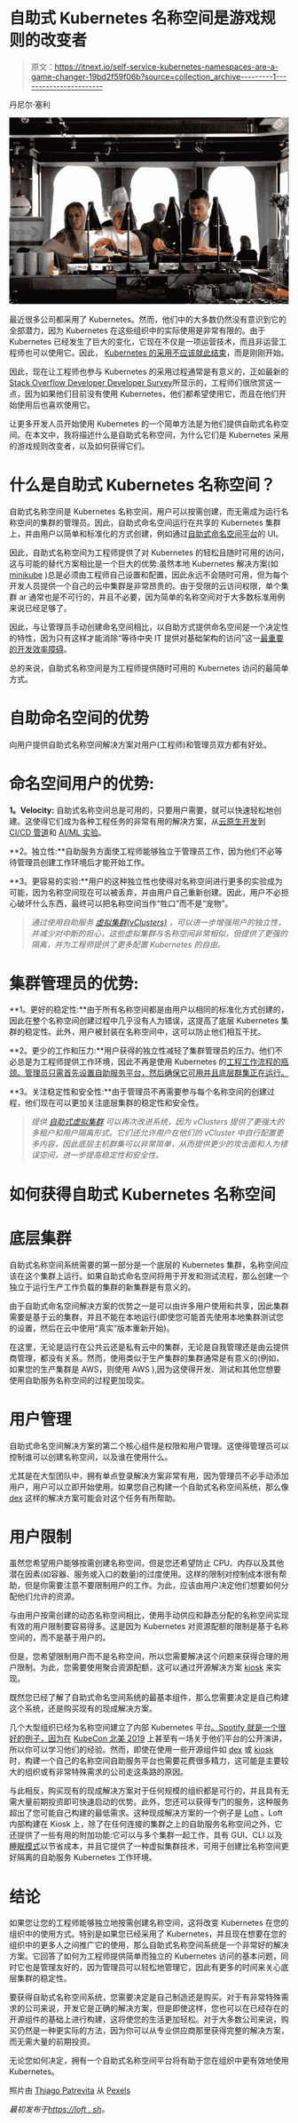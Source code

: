 # 自助式 Kubernetes 名称空间是游戏规则的改变者

> 原文：<https://itnext.io/self-service-kubernetes-namespaces-are-a-game-changer-19bd2f59f06b?source=collection_archive---------1----------------------->

丹尼尔·塞利

![](img/632cf2b873818986a915fe63ba432ebb.png)

最近很多公司都采用了 Kubernetes。然而，他们中的大多数仍然没有意识到它的全部潜力，因为 Kubernetes 在这些组织中的实际使用是非常有限的。由于 Kubernetes 已经发生了巨大的变化，它现在不仅是一项运营技术，而且非运营工程师也可以使用它。因此， [Kubernetes 的采用不应该就此结束](https://loft.sh/blog/why-adopting-kubernetes-is-not-the-solution/)，而是刚刚开始。

因此，现在让工程师也参与 Kubernetes 的采用过程通常是有意义的，正如最新的[Stack Overflow Developer Developer Survey](https://insights.stackoverflow.com/survey/2020#technology-most-loved-dreaded-and-wanted-platforms-wanted5)所显示的，工程师们很欣赏这一点，因为如果他们目前没有使用 Kubernetes，他们都希望使用它，而且在他们开始使用后也喜欢使用它。

让更多开发人员开始使用 Kubernetes 的一个简单方法是为他们提供自助式名称空间。在本文中，我将描述什么是自助式名称空间，为什么它们是 Kubernetes 采用的游戏规则改变者，以及如何获得它们。

# 什么是自助式 Kubernetes 名称空间？

自助式名称空间是 Kubernetes 名称空间，用户可以按需创建，而无需成为运行名称空间的集群的管理员。因此，自助式命名空间运行在共享的 Kubernetes 集群上，并由用户以简单和标准化的方式创建，例如通过[自助式命名空间平台](https://loft.sh/features/self-service-kubernetes-namespaces)的 UI。

因此，自助式名称空间为工程师提供了对 Kubernetes 的轻松且随时可用的访问，这与可能的替代方案相比是一个巨大的优势:虽然本地 Kubernetes 解决方案(如 [minikube](https://github.com/kubernetes/minikube) )总是必须由工程师自己设置和配置，因此永远不会随时可用，但为每个开发人员提供一个自己的云中集群是非常昂贵的。由于受限的云访问权限，单个集群 ar 通常也是不可行的，并且不必要，因为简单的名称空间对于大多数标准用例来说已经足够了。

因此，与让管理员手动创建命名空间相比，以自助方式提供命名空间是一个决定性的特性，因为只有这样才能消除“等待中央 IT 提供对基础架构的访问”这一[最重要的开发效率障碍](https://tanzu.s3.us-east-2.amazonaws.com/campaigns/pdfs/VMware_State_Of_Kubernetes_2020_eBook.pdf)。

总的来说，自助式名称空间是为工程师提供随时可用的 Kubernetes 访问的最简单方式。

# 自助命名空间的优势

向用户提供自助式名称空间解决方案对用户(工程师)和管理员双方都有好处。

# 命名空间用户的优势:

**1。Velocity:** 自助式名称空间总是可用的，只要用户需要，就可以快速轻松地创建。这使得它们成为各种工程任务的非常有用的解决方案，从[云原生开发](https://loft.sh/use-cases/cloud-native-development)到 [CI/CD 管道](https://loft.sh/use-cases/ci-cd-pipelines)和 [AI/ML 实验](https://loft.sh/use-cases/ai-machine-learning-experiments)。

**2。独立性:**自助服务方面使工程师能够独立于管理员工作，因为他们不必等待管理员创建工作环境后才能开始工作。

**3。更容易的实验:**用户的这种独立性也使得对名称空间进行更多的实验成为可能，因为名称空间现在可以被丢弃，并由用户自己重新创建。因此，用户不必担心破坏什么东西，最终可以把名称空间当作“牲口”而不是“宠物”。

> *通过使用自助服务* [*虚拟集群(vClusters)*](https://loft.sh/blog/introduction-into-virtual-clusters-in-kubernetes/) *，可以进一步增强用户的独立性，并减少对中断的担心，这些虚拟集群与名称空间非常相似，但提供了更强的隔离，并为工程师提供了更多配置 Kubernetes 的自由。*

# 集群管理员的优势:

**1。更好的稳定性:**由于所有名称空间都是由用户以相同的标准化方式创建的，因此在整个名称空间创建过程中几乎没有人为错误，这提高了底层 Kubernetes 集群的稳定性。此外，用户被封装在名称空间中，这可以防止他们相互干扰。

**2。更少的工作和压力:**用户获得的独立性减轻了集群管理员的压力。他们不必总是为工程师提供工作环境，因此不再是使用 Kubernetes 的[工程工作流程的瓶颈。管理员只需首先设置自助服务平台，然后确保它可用并且底层群集正在运行。](https://loft.sh/blog/kubernetes-development-workflow-3-critical-steps/)

**3。关注稳定性和安全性:**由于管理员不再需要参与每个名称空间的创建过程，他们现在可以更加关注底层集群的稳定性和安全性。

> *提供* [*自助式虚拟集群*](https://loft.sh/features/virtual-kubernetes-clusters) *可以再次改进系统，因为 vClusters 提供了更强大的多租户和用户隔离形式。它们还允许用户在他们的 vCluster 中自行配置更多内容，因此底层主机群集可以非常简单，从而提供更少的攻击面和人为错误空间，进一步提高稳定性和安全性。*

# 如何获得自助式 Kubernetes 名称空间

# 底层集群

自助式名称空间系统需要的第一部分是一个底层的 Kubernetes 集群，名称空间应该在这个集群上运行。如果自助式命名空间将用于开发和测试流程，那么创建一个独立于运行生产工作负载的集群的新集群是有意义的。

由于自助式命名空间解决方案的优势之一是可以由许多用户使用和共享，因此集群需要是基于云的集群，并且不能在本地运行(即使您可能首先使用本地集群测试您的设置，然后在云中使用“真实”版本重新开始)。

在这里，无论是运行在公共云还是私有云中的集群，无论是自我管理还是由云提供商管理，都没有关系。然而，使用类似于生产集群的集群通常是有意义的(例如，如果您的生产集群是 AWS，则使用 AWS ),因为这使得开发、测试和其他您想要使用自助服务名称空间的过程更加现实。

# 用户管理

自助式命名空间解决方案的第二个核心组件是权限和用户管理。这使得管理员可以控制谁可以创建名称空间，以及谁在使用什么。

尤其是在大型团队中，拥有单点登录解决方案非常有用，因为管理员不必手动添加用户，用户可以立即开始使用。如果您自己构建一个自助式名称空间系统，那么像 [dex](https://github.com/dexidp/dex) 这样的解决方案可能会对这个任务有所帮助。

# 用户限制

虽然您希望用户能够按需创建名称空间，但是您还希望防止 CPU、内存以及其他潜在因素(如容器、服务或入口的数量)的过度使用。这样的限制对控制成本很有帮助，但是你需要注意不要限制用户的工作。为此，应该由用户决定他们想要如何分配他们允许的资源。

与由用户按需创建的动态名称空间相比，使用手动供应和静态分配的名称空间实现有效的用户限制要容易得多。这是因为 Kubernetes 对资源配额的限制是基于名称空间的，而不是基于用户的。

但是，您希望限制用户而不是名称空间，所以您需要解决这个问题来获得合理的用户限制。为此，您需要使用聚合资源配额，这可以通过开源解决方案 [kiosk](https://github.com/kiosk-sh/kiosk) 来实现。

既然您已经了解了自助式命名空间系统的最基本组件，那么您需要决定是自己构建这个系统，还是购买现有的现成解决方案。

几个大型组织已经为名称空间建立了内部 Kubernetes 平台[。Spotify 就是一个很好的例子，因为在](https://loft.sh/blog/building-an-internal-kubernetes-platform/) [KubeCon 北美 2019](https://www.youtube.com/watch?v=vLrxOhZ6Wrg) 上甚至有一场关于他们平台的公开演讲，所以你可以学习他们的经验。然而，即使在使用一些开源组件如 [dex](https://github.com/dexidp/dex) 或 [kiosk](https://github.com/kiosk-sh/kiosk) 时，构建一个自己的名称空间自助服务平台也需要花费很多精力，这可能是主要较大的组织或有非常特殊需求的公司走这条路的原因。

与此相反，购买现有的现成解决方案对于任何规模的组织都是可行的，并且具有无需大量前期投资即可快速启动的优势。此外，您还可以获得专门的服务，这种服务超出了您可能自己构建的最低需求。这种现成解决方案的一个例子是 [Loft](https://loft.sh) 。Loft 内部构建在 Kiosk 上，除了在任何连接的集群之上的自助服务名称空间之外，它还提供了一些有用的附加功能:它可以与多个集群一起工作，具有 GUI、CLI 以及[睡眠模式](https://loft.sh/features/kubernetes-cost-management)以节省成本，并且它提供了一种虚拟集群技术，可用于创建比名称空间更好隔离的自助服务 Kubernetes 工作环境。

# 结论

如果您让您的工程师能够独立地按需创建名称空间，这将改变 Kubernetes 在您的组织中的使用方式。特别是如果您已经采用了 Kubernetes，并且现在想要在您的组织中的更多人之间推广它的使用，那么自助式名称空间系统是一个非常好的解决方案。它回答了如何为工程师提供简单而独立的 Kubernetes 访问的基本问题，同时它也是管理友好的，因为管理员可以轻松地管理它，因此有更多的时间来关心底层集群的稳定性。

要获得自助式名称空间系统，您需要决定是自己制造还是购买。对于有非常特殊需求的公司来说，开发它是正确的解决方案，但是即使这样，您也可以在已经存在的开源组件的基础上进行构建，这将使您的生活更加轻松。对于大多数公司来说，购买仍然是一种更实际的方法，因为你可以从专业供应商那里获得完整的解决方案，而无需大量的前期投资。

无论您如何决定，拥有一个自助式名称空间平台将有助于您在组织中更有效地使用 Kubernetes。

照片由 [Thiago Patrevita](https://www.pexels.com/@thiagopatrevita?utm_content=attributionCopyText&utm_medium=referral&utm_source=pexels) 从 [Pexels](https://www.pexels.com/photo/four-man-cooking-1121482/?utm_content=attributionCopyText&utm_medium=referral&utm_source=pexels)

*最初发布于*[*https://loft . sh*](https://loft.sh/blog/self-service-kubernetes-namespaces-are-a-game-changer/)*。*